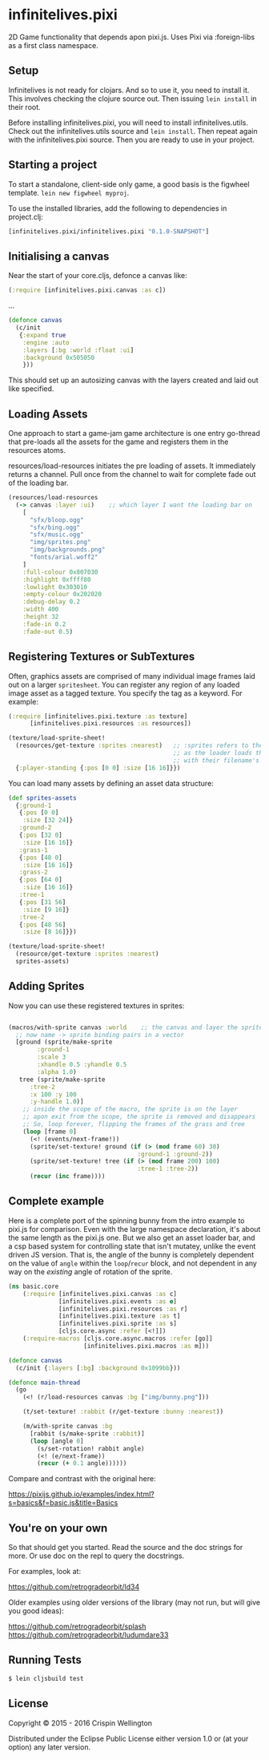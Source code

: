 # infinitelives.pixi
2D Game functionality that depends apon pixi.js. Uses Pixi via :foreign-libs as a first class namespace.

## Setup

Infinitelives is not ready for clojars. And so to use it, you need to install it. This involves checking the clojure source out. Then issuing `lein install` in their root.

Before installing infinitelives.pixi, you will need to install infinitelives.utils. Check out the infinitelives.utils source and `lein install`. Then repeat again with the infinitelives.pixi source. Then you are ready to use in your project.

## Starting a project

To start a standalone, client-side only game, a good basis is the figwheel template. `lein new figwheel myproj`.

To use the installed libraries, add the following to dependencies in project.clj:

```clojure
[infinitelives.pixi/infinitelives.pixi "0.1.0-SNAPSHOT"]
```

## Initialising a canvas

Near the start of your core.cljs, defonce a canvas like:

```clojure
(:require [infinitelives.pixi.canvas :as c])
```
...
```clojure
(defonce canvas
  (c/init
   {:expand true
    :engine :auto
    :layers [:bg :world :float :ui]
    :background 0x505050
    }))
```

This should set up an autosizing canvas with the layers created and laid out like specified.

## Loading Assets

One approach to start a game-jam game architecture is one entry go-thread that pre-loads all the assets for the game and registers them in the resources atoms.

resources/load-resources initiates the pre loading of assets. It immediately returns a channel. Pull once from the channel to wait for complete fade out of the loading bar.

```clojure
(resources/load-resources
  (-> canvas :layer :ui)    ;; which layer I want the loading bar on
    [
      "sfx/bloop.ogg"
      "sfx/bing.ogg"
      "sfx/music.ogg"
      "img/sprites.png"
      "img/backgrounds.png"
      "fonts/arial.woff2"
    ]
    :full-colour 0x807030
    :highlight 0xffff80
    :lowlight 0x303010
    :empty-colour 0x202020
    :debug-delay 0.2
    :width 400
    :height 32
    :fade-in 0.2
    :fade-out 0.5)
```

## Registering Textures or SubTextures

Often, graphics assets are comprised of many individual image frames laid out on a larger `spritesheet`. You can register any region of any loaded image asset as a tagged texture. You specify the tag as a keyword. For example:

```clojure
(:require [infinitelives.pixi.texture :as texture]
	  [infinitelives.pixi.resources :as resources])

(texture/load-sprite-sheet!
  (resources/get-texture :sprites :nearest)   ;; :sprites refers to the filename sprites.png.
                                              ;; as the loader loads them, it registers them
                                              ;; with their filename's base as a keyword.
  {:player-standing {:pos [0 0] :size [16 16]}})
```

You can load many assets by defining an asset data structure:

```clojure
(def sprites-assets
  {:ground-1
   {:pos [0 0]
    :size [32 24]}
   :ground-2
   {:pos [32 0]
    :size [16 16]}
   :grass-1
   {:pos [48 0]
    :size [16 16]}
   :grass-2
   {:pos [64 0]
    :size [16 16]}
   :tree-1
   {:pos [31 56]
    :size [9 16]}
   :tree-2
   {:pos [48 56]
    :size [8 16]}})

(texture/load-sprite-sheet!
  (resource/get-texture :sprites :nearest)
  sprites-assets)
```

## Adding Sprites

Now you can use these registered textures in sprites:

```clojure

(macros/with-sprite canvas :world    ;; the canvas and layer the sprite should be on
  ;; now name -> sprite binding pairs in a vector
  [ground (sprite/make-sprite
  	    :ground-1
	    :scale 3
	    :xhandle 0.5 :yhandle 0.5
	    :alpha 1.0)
   tree (sprite/make-sprite
   	  :tree-2
	  :x 100 :y 100
	  :y-handle 1.0)]
    ;; inside the scope of the macro, the sprite is on the layer
    ;; apon exit from the scope, the sprite is removed and disappears
    ;; So, loop forever, flipping the frames of the grass and tree
    (loop [frame 0]
      (<! (events/next-frame!))
      (sprite/set-texture! ground (if (> (mod frame 60) 30)
                                    :ground-1 :ground-2))
      (sprite/set-texture! tree (if (> (mod frame 200) 100)
                                    :tree-1 :tree-2))
      (recur (inc frame))))
```

## Complete example

Here is a complete port of the spinning bunny from the intro example to pixi.js for comparison. Even with the large namespace declaration, it's about the same length as the pixi.js one. But we also get an asset loader bar, and a csp based system for controlling state that isn't mutatey, unlike the event driven JS version. That is, the angle of the bunny is completely dependent on the value of `angle` within the `loop`/`recur` block, and not dependent in any way on the _existing_ angle of rotation of the sprite.

```clojure
(ns basic.core
    (:require [infinitelives.pixi.canvas :as c]
              [infinitelives.pixi.events :as e]
              [infinitelives.pixi.resources :as r]
              [infinitelives.pixi.texture :as t]
              [infinitelives.pixi.sprite :as s]
              [cljs.core.async :refer [<!]])
    (:require-macros [cljs.core.async.macros :refer [go]]
                     [infinitelives.pixi.macros :as m]))

(defonce canvas
  (c/init {:layers [:bg] :background 0x1099bb}))

(defonce main-thread
  (go
    (<! (r/load-resources canvas :bg ["img/bunny.png"]))

    (t/set-texture! :rabbit (r/get-texture :bunny :nearest))

    (m/with-sprite canvas :bg
      [rabbit (s/make-sprite :rabbit)]
      (loop [angle 0]
        (s/set-rotation! rabbit angle)
        (<! (e/next-frame))
        (recur (+ 0.1 angle))))))
```

Compare and contrast with the original here:

https://pixijs.github.io/examples/index.html?s=basics&f=basic.js&title=Basics

## You're on your own

So that should get you started. Read the source and the doc strings for more. Or use doc on the repl to query the docstrings.

For examples, look at:

https://github.com/retrogradeorbit/ld34

Older examples using older versions of the library (may not run, but will give you good ideas):

https://github.com/retrogradeorbit/splash
https://github.com/retrogradeorbit/ludumdare33

## Running Tests
```bash
$ lein cljsbuild test
```

## License

Copyright © 2015 - 2016 Crispin Wellington

Distributed under the Eclipse Public License either version 1.0 or (at your option) any later version.
